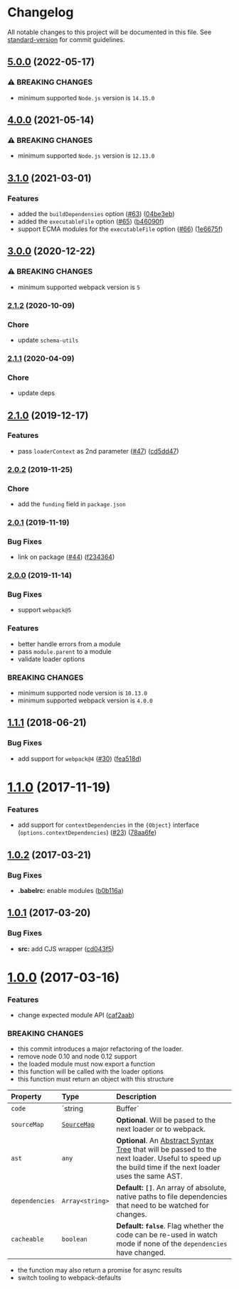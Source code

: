 # Changelog

All notable changes to this project will be documented in this file. See [standard-version](https://github.com/conventional-changelog/standard-version) for commit guidelines.

## [5.0.0](https://github.com/webpack-contrib/val-loader/compare/v4.0.0...v5.0.0) (2022-05-17)


### ⚠ BREAKING CHANGES

* minimum supported `Node.js` version is `14.15.0`

## [4.0.0](https://github.com/webpack-contrib/val-loader/compare/v3.1.0...v4.0.0) (2021-05-14)


### ⚠ BREAKING CHANGES

* minimum supported `Node.js` version is `12.13.0`

## [3.1.0](https://github.com/webpack-contrib/val-loader/compare/v3.0.0...v3.1.0) (2021-03-01)


### Features

* added the `buildDependensies` option ([#63](https://github.com/webpack-contrib/val-loader/issues/63)) ([04be3eb](https://github.com/webpack-contrib/val-loader/commit/04be3ebd9515358929c661b3c9db98ba3d870ac1))
* added the `executableFile` option ([#65](https://github.com/webpack-contrib/val-loader/issues/65)) ([b46090f](https://github.com/webpack-contrib/val-loader/commit/b46090f323e3d2dcd75cbd552bd9447f98fd63e8))
* support ECMA modules for the `executableFile` option ([#66](https://github.com/webpack-contrib/val-loader/issues/66)) ([1e6675f](https://github.com/webpack-contrib/val-loader/commit/1e6675fdf325c0973b1314fa3ad7984eaba197b9))

## [3.0.0](https://github.com/webpack-contrib/val-loader/compare/v2.1.2...v3.0.0) (2020-12-22)


### ⚠ BREAKING CHANGES

* minimum supported webpack version is `5`

### [2.1.2](https://github.com/webpack-contrib/val-loader/compare/v2.1.1...v2.1.2) (2020-10-09)

### Chore

* update `schema-utils`

### [2.1.1](https://github.com/webpack-contrib/val-loader/compare/v2.1.0...v2.1.1) (2020-04-09)

### Chore

* update deps

## [2.1.0](https://github.com/webpack-contrib/val-loader/compare/v2.0.2...v2.1.0) (2019-12-17)


### Features

* pass `loaderContext` as 2nd parameter ([#47](https://github.com/webpack-contrib/val-loader/issues/47)) ([cd5dd47](https://github.com/webpack-contrib/val-loader/commit/cd5dd471f41dc5dbb541e09ea8af0f3ed0ad23de))

### [2.0.2](https://github.com/webpack-contrib/val-loader/compare/v2.0.1...v2.0.2) (2019-11-25)


### Chore

* add the `funding` field in `package.json`



### [2.0.1](https://github.com/webpack-contrib/val-loader/compare/v2.0.0...v2.0.1) (2019-11-19)


### Bug Fixes

* link on package ([#44](https://github.com/webpack-contrib/val-loader/issues/44)) ([f234364](https://github.com/webpack-contrib/val-loader/commit/f234364a0c98f05fd0c4203c0a3946d6f0075adc))

### [2.0.0](https://github.com/webpack-contrib/val-loader/compare/v1.1.1...v2.0.0) (2019-11-14)


### Bug Fixes

* support `webpack@5`


### Features

* better handle errors from a module
* pass `module.parent` to a module
* validate loader options


### BREAKING CHANGES

* minimum supported node version is `10.13.0`
* minimum supported webpack version is `4.0.0`



<a name="1.1.1"></a>
## [1.1.1](https://github.com/webpack-contrib/val-loader/compare/v1.1.0...v1.1.1) (2018-06-21)


### Bug Fixes

* add support for `webpack@4` ([#30](https://github.com/webpack-contrib/val-loader/issues/30)) ([fea518d](https://github.com/webpack-contrib/val-loader/commit/fea518d))



<a name="1.1.0"></a>
# [1.1.0](https://github.com/webpack-contrib/val-loader/compare/v1.0.2...v1.1.0) (2017-11-19)


### Features

* add support for `contextDependencies` in the `{Object}` interface (`options.contextDependencies`) ([#23](https://github.com/webpack-contrib/val-loader/issues/23)) ([78aa6fe](https://github.com/webpack-contrib/val-loader/commit/78aa6fe))



<a name="1.0.2"></a>
## [1.0.2](https://github.com/webpack-contrib/val-loader/compare/v1.0.1...v1.0.2) (2017-03-21)


### Bug Fixes

* **.babelrc:** enable modules ([b0b116a](https://github.com/webpack-contrib/val-loader/commit/b0b116a))



<a name="1.0.1"></a>
## [1.0.1](https://github.com/webpack-contrib/val-loader/compare/v1.0.0...v1.0.1) (2017-03-20)


### Bug Fixes

* **src:** add CJS wrapper ([cd043f5](https://github.com/webpack-contrib/val-loader/commit/cd043f5))



<a name="1.0.0"></a>
# [1.0.0](https://github.com/webpack-contrib/val-loader/compare/v0.5.1...v1.0.0) (2017-03-16)


### Features

* change expected module API ([caf2aab](https://github.com/webpack-contrib/val-loader/commit/caf2aab))


### BREAKING CHANGES

* this commit introduces a major refactoring of the loader.
* remove node 0.10 and node 0.12 support
* the loaded module must now export a function
* this function will be called with the loader options
* this function must return an object with this structure

Property | Type | Description
:--------|:-----|:-----------
`code`   | `string|Buffer` | **Required**. The code that is passed to the next loader or to webpack.
`sourceMap` | [`SourceMap`](https://docs.google.com/document/d/1U1RGAehQwRypUTovF1KRlpiOFze0b-_2gc6fAH0KY0k/edit) | **Optional**. Will be pased to the next loader or to webpack.
`ast` | `any` | **Optional**. An [Abstract Syntax Tree](https://en.wikipedia.org/wiki/Abstract_syntax_tree) that will be passed to the next loader. Useful to speed up the build time if the next loader uses the same AST.
`dependencies` | `Array<string>` | **Default: `[]`**. An array of absolute, native paths to file dependencies that need to be watched for changes.
`cacheable` | `boolean` | **Default: `false`**. Flag whether the code can be re-used in watch mode if none of the `dependencies` have changed.

* the function may also return a promise for async results
* switch tooling to webpack-defaults
